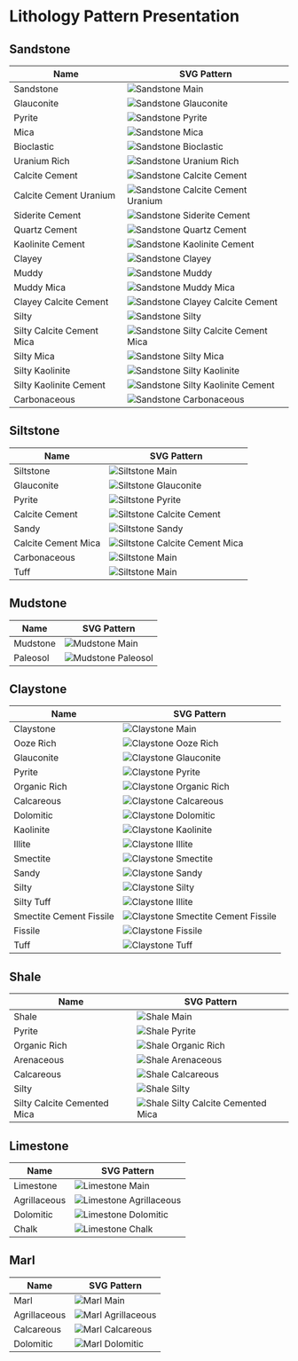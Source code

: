 # Lithology Pattern Presentation

## Sandstone

| Name                      | SVG Pattern                                                    |
| ------------------------- | -------------------------------------------------------------- |
| Sandstone                 | ![Sandstone Main](./assets/svg/30000.svg)                      |
| Glauconite                | ![Sandstone Glauconite](./assets/svg/30017.svg)                |
| Pyrite                    | ![Sandstone Pyrite](./assets/svg/30019.svg)                    |
| Mica                      | ![Sandstone Mica](./assets/svg/30021.svg)                      |
| Bioclastic                | ![Sandstone Bioclastic](./assets/svg/30031.svg)                |
| Uranium Rich              | ![Sandstone Uranium Rich](./assets/svg/30066.svg)              |
| Calcite Cement            | ![Sandstone Calcite Cement](./assets/svg/30100.svg)            |
| Calcite Cement Uranium    | ![Sandstone Calcite Cement Uranium](./assets/svg/30166.svg)    |
| Siderite Cement           | ![Sandstone Siderite Cement](./assets/svg/30300.svg)           |
| Quartz Cement             | ![Sandstone Quartz Cement](./assets/svg/30400.svg)             |
| Kaolinite Cement          | ![Sandstone Kaolinite Cement](./assets/svg/30500.svg)          |
| Clayey                    | ![Sandstone Clayey](./assets/svg/31000.svg)                    |
| Muddy                     | ![Sandstone Muddy](./assets/svg/32000.svg)                     |
| Muddy Mica                | ![Sandstone Muddy Mica](./assets/svg/32021.svg)                |
| Clayey Calcite Cement     | ![Sandstone Clayey Calcite Cement](./assets/svg/32100.svg)     |
| Silty                     | ![Sandstone Silty](./assets/svg/33000.svg)                     |
| Silty Calcite Cement Mica | ![Sandstone Silty Calcite Cement Mica](./assets/svg/33121.svg) |
| Silty Mica                | ![Sandstone Silty Mica](./assets/svg/33021.svg)                |
| Silty Kaolinite           | ![Sandstone Silty Kaolinite](./assets/svg/33022.svg)           |
| Silty Kaolinite Cement    | ![Sandstone Silty Kaolinite Cement](./assets/svg/33500.svg)    |
| Carbonaceous              | ![Sandstone Carbonaceous](./assets/svg/30023.svg)              |

## Siltstone

| Name                | SVG Pattern                                              |
| ------------------- | -------------------------------------------------------- |
| Siltstone           | ![Siltstone Main](./assets/svg/40000.svg)                |
| Glauconite          | ![Siltstone Glauconite](./assets/svg/40017.svg)          |
| Pyrite              | ![Siltstone Pyrite](./assets/svg/40019.svg)              |
| Calcite Cement      | ![Siltstone Calcite Cement](./assets/svg/40100.svg)      |
| Sandy               | ![Siltstone Sandy](./assets/svg/41000.svg)               |
| Calcite Cement Mica | ![Siltstone Calcite Cement Mica](./assets/svg/40121.svg) |
| Carbonaceous        | ![Siltstone Main](./assets/svg/40023.svg)                |
| Tuff                | ![Siltstone Main](./assets/svg/40015.svg)                |

## Mudstone

| Name     | SVG Pattern                                  |
| -------- | -------------------------------------------- |
| Mudstone | ![Mudstone Main](./assets/svg/50000.svg)     |
| Paleosol | ![Mudstone Paleosol](./assets/svg/50090.svg) |

## Claystone

| Name                    | SVG Pattern                                                  |
| ----------------------- | ------------------------------------------------------------ |
| Claystone               | ![Claystone Main](./assets/svg/60000.svg)                    |
| Ooze Rich               | ![Claystone Ooze Rich](./assets/svg/60014.svg)               |
| Glauconite              | ![Claystone Glauconite](./assets/svg/60017.svg)              |
| Pyrite                  | ![Claystone Pyrite](./assets/svg/60019.svg)                  |
| Organic Rich            | ![Claystone Organic Rich](./assets/svg/60023.svg)            |
| Calcareous              | ![Claystone Calcareous](./assets/svg/60100.svg)              |
| Dolomitic               | ![Claystone Dolomitic](./assets/svg/60200.svg)               |
| Kaolinite               | ![Claystone Kaolinite](./assets/svg/60500.svg)               |
| Illite                  | ![Claystone Illite](./assets/svg/60600.svg)                  |
| Smectite                | ![Claystone Smectite](./assets/svg/60700.svg)                |
| Sandy                   | ![Claystone Sandy](./assets/svg/61000.svg)                   |
| Silty                   | ![Claystone Silty](./assets/svg/62000.svg)                   |
| Silty Tuff              | ![Claystone Illite](./assets/svg/62015.svg)                  |
| Smectite Cement Fissile | ![Claystone Smectite Cement Fissile](./assets/svg/60738.svg) |
| Fissile                 | ![Claystone Fissile](./assets/svg/60038.svg)                 |
| Tuff                    | ![Claystone Tuff](./assets/svg/60015.svg)                    |

## Shale

| Name                        | SVG Pattern                                                  |
| --------------------------- | ------------------------------------------------------------ |
| Shale                       | ![Shale Main](./assets/svg/65000.svg)                        |
| Pyrite                      | ![Shale Pyrite](./assets/svg/65019.svg)                      |
| Organic Rich                | ![Shale Organic Rich](./assets/svg/65023.svg)                |
| Arenaceous                  | ![Shale Arenaceous](./assets/svg/65030.svg)                  |
| Calcareous                  | ![Shale Calcareous](./assets/svg/65100.svg)                  |
| Silty                       | ![Shale Silty](./assets/svg/66000.svg)                       |
| Silty Calcite Cemented Mica | ![Shale Silty Calcite Cemented Mica](./assets/svg/65121.svg) |

## Limestone

| Name         | SVG Pattern                                       |
| ------------ | ------------------------------------------------- |
| Limestone    | ![Limestone Main](./assets/svg/70000.svg)         |
| Agrillaceous | ![Limestone Agrillaceous](./assets/svg/70026.svg) |
| Dolomitic    | ![Limestone Dolomitic](./assets/svg/72000.svg)    |
| Chalk        | ![Limestone Chalk](./assets/svg/78000.svg)        |

## Marl

| Name         | SVG Pattern                                  |
| ------------ | -------------------------------------------- |
| Marl         | ![Marl Main](./assets/svg/80000.svg)         |
| Agrillaceous | ![Marl Agrillaceous](./assets/svg/80026.svg) |
| Calcareous   | ![Marl Calcareous](./assets/svg/80100.svg)   |
| Dolomitic    | ![Marl Dolomitic](./assets/svg/80200.svg)    |
